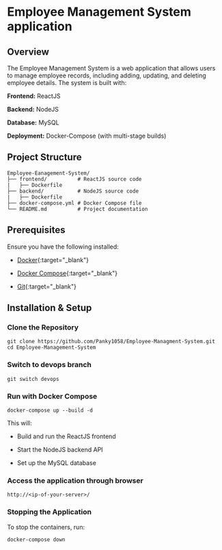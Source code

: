 # Employee Management System application

## Overview

The Employee Management System is a web application that allows users to manage employee records, including adding, updating, and deleting employee details. The system is built with:

**Frontend:** ReactJS

**Backend:** NodeJS

**Database:** MySQL

**Deployment:** Docker-Compose (with multi-stage builds)

## Project Structure

```
Employee-Eanagement-System/
├── frontend/          # ReactJS source code
|   ├── Dockerfile
├── backend/           # NodeJS source code
|   ├── Dockerfile
├── docker-compose.yml # Docker Compose file
└── README.md          # Project documentation
```

## Prerequisites

Ensure you have the following installed:

- [Docker](https://docs.docker.com/engine/install/){:target="_blank"}

- [Docker Compose](https://docs.docker.com/compose/install/){:target="_blank"}

- [Git](https://git-scm.com/downloads){:target="_blank"}

## Installation & Setup

### Clone the Repository
```
git clone https://github.com/Panky1058/Employee-Managment-System.git
cd Employee-Management-System
```
### Switch to devops branch
```
git switch devops
```

### Run with Docker Compose

```
docker-compose up --build -d
```

This will:

- Build and run the ReactJS frontend

- Start the NodeJS backend API

- Set up the MySQL database

### Access the application through browser
```
http://<ip-of-your-server>/
```

### Stopping the Application

To stop the containers, run:
```
docker-compose down
```

